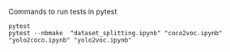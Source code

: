 Commands to run tests in pytest

```
pytest
pytest --nbmake  "dataset_splitting.ipynb" "coco2voc.ipynb" "yolo2coco.ipynb" "yolo2voc.ipynb"
```